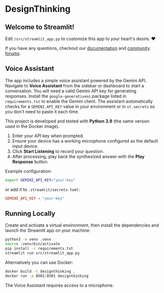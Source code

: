 # DesignThinking

## Welcome to Streamlit!

Edit `/src/streamlit_app.py` to customize this app to your heart's desire. :heart:

If you have any questions, checkout our [documentation](https://docs.streamlit.io) and [community
forums](https://discuss.streamlit.io).

## Voice Assistant

The app includes a simple voice assistant powered by the Gemini API. Navigate to
**Voice Assistant** from the sidebar or dashboard to start a conversation. You
will need a valid Gemini API key for generating responses. Install the
`google-generativeai` package listed in `requirements.txt` to enable the Gemini
client. The assistant automatically checks for a `GEMINI_API_KEY` value in your
environment or in `st.secrets` so you don't need to paste it each time.

This project is developed and tested with **Python&nbsp;3.9** (the same version
used in the Docker image).

1. Enter your API key when prompted.
2. Ensure your device has a working microphone configured as the default input device.
3. Click **Start Listening** to record your question.
4. After processing, play back the synthesized answer with the **Play Response**
   button.

Example configuration:

```bash
export GEMINI_API_KEY="your-key"
```

or add it to `.streamlit/secrets.toml`:

```toml
GEMINI_API_KEY = "your-key"
```

## Running Locally

Create and activate a virtual environment, then install the dependencies and launch the Streamlit app on your machine:

```bash
python3 -m venv .venv
source .venv/bin/activate
pip install -r requirements.txt
streamlit run src/streamlit_app.py
```

Alternatively you can use Docker:

```bash
docker build -t designthinking .
docker run -p 8501:8501 designthinking
```

The Voice Assistant requires access to a microphone.

